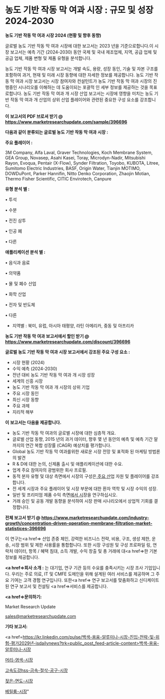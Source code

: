 # 농도 기반 작동 막 여과 시장 : 규모 및 성장 2024-2030

<strong>농도 기반 작동 막 여과 시장 2024 (현황 및 향후 동향)</strong>

글로벌 농도 기반 작동 막 여과 시장에 대한 보고서는 2023 년을 기준으로합니다.이 시장 보고서는 예측 기간 (2024-2030) 동안 국제 및 국내 제조업체, 지역, 공급 업체 및 공급 업체, 제품 변형 및 제품 유형을 분석합니다.

농도 기반 작동 막 여과 시장 보고서는 개발 속도, 용량, 성장 동인, 기술 및 자본 구조를 포함하여 과거, 현재 및 미래 시장 동향에 대한 자세한 정보를 제공합니다. 농도 기반 작동 막 여과 시장 보고서는 시장 참여자와 컨설턴트가 농도 기반 작동 막 여과 시장의 진행중인 시나리오를 이해하는 데 도움이되는 포괄적 인 세부 정보를 제공하는 것을 목표로합니다. 농도 기반 작동 막 여과 개 시장 산업 보고서는 시장에 영향을 미치는 농도 기반 작동 막 여과 개 산업의 상위 산업 플레이어와 관련된 중요한 구성 요소를 강조합니다.



<strong>이 보고서의 PDF 브로셔 받기 @ <a href=https://www.marketresearchupdate.com/sample/396696>https://www.marketresearchupdate.com/sample/396696</a></strong>



<strong>다음과 같이 분류되는 글로벌 농도 기반 작동 막 여과 시장 :</strong>



<strong>주요 플레이어 :</strong>

3M Company, Alfa Laval, Graver Technologies, Koch Membrane System, GEA Group, Novasep, Asahi Kasei, Toray, Microdyn-Nadir, Mitsubishi Rayon, Evoqua, Pentair (X-Flow), Synder Filtration, Toyobo, KUBOTA, Litree, Sumitomo Electric Industries, BASF, Origin Water, Tianjin MOTIMO, DOWDuPont, Parker Hannifin, Nitto Denko Corporation, Zhaojin Motian, Thermo Fisher Scientific, CITIC Envirotech, Canpure



<strong>유형 분석 별 :</strong>

• 투석

• 수분

• 전진 삼투

• 인공 폐

• 다른



<strong>애플리케이션 분석 별 :</strong>

• 음식과 음료

• 의약품

• 물 및 폐수 산업

• 화학 산업

• 전자 및 반도체

• 다른

<ul>
  <li>지역별 : 북미, 유럽, 아시아 태평양, 라틴 아메리카, 중동 및 아프리카</li>
</ul>


<strong>농도 기반 작동 막 여과 보고서에서 할인 받기 @ <a href=https://www.marketresearchupdate.com/discount/396696>https://www.marketresearchupdate.com/discount/396696</a></strong>



<strong>글로벌 농도 기반 작동 막 여과 시장 보고서에서 강조된 주요 구성 요소 :</strong>
<ul>
  <li>시장 현황 (2024)</li>
  <li>수익 예측 (2024-2030)</li>
  <li>전년 대비 농도 기반 작동 막 여과 개 시장 성장</li>
  <li>세계의 신흥 시장</li>
  <li>농도 기반 작동 막 여과 개 시장의 상위 기업</li>
  <li>주요 시장 동인</li>
  <li>최신 시장 동향</li>
  <li>주요 과제</li>
  <li>지리적 해부</li>
</ul>


<strong>이 보고서는 다음을 제공합니다.</strong>
<ul>
  <li>농도 기반 작동 막 여과의 글로벌 시장에 대한 심층적 개요.</li>
  <li>글로벌 산업 동향, 2015 년의 과거 데이터, 향후 몇 년 동안의 예측 및 예측 기간 말까지의 연간 복합 성장률 (CAGR) 예상치를 평가합니다.</li>
  <li>Global 농도 기반 작동 막 여과를위한 새로운 시장 전망 및 표적화 된 마케팅 방법론의 발견</li>
  <li>R &amp; D에 대한 논의, 신제품 출시 및 애플리케이션에 대한 수요.</li>
  <li>업계 주요 참여자의 광범위한 회사 프로필.</li>
  <li>동적 분자 유형 및 대상 측면에서 시장의 구성은<a href=> 주요 산</a>업 자원 및 플레이어를 강조합니다.</li>
  <li>전 세계 시장과 주요 플레이어 및 시장 부문에 대한 환자 역학 및 시장 수익의 성장.</li>
  <li>일반 및 프리미엄 제품 수익 측면<a href=>에서 시</a>장을 연구하십시오.</li>
  <li>거래 승인 및 공동 개발 동향을 분석하여 시장 판매 시나리오에서 상업적 기회를 결정합니다.</li>
</ul>



<strong>전체 보고서 받기 @ <a href=https://www.marketresearchupdate.com/industry-growth/concentration-driven-operation-membrane-filtration-market-statistices-396696>https://www.marketresearchupdate.com/industry-growth/concentration-driven-operation-membrane-filtration-market-statistices-396696</a></strong>

이 연구는<a href=> 산업 존중</a> 체인, 강력한 비즈니스 전략, 비용, 구조, 생성 제한, 운송, 시장 범위 및 제한 사용률을 통합합니다. 또한 시장 구성원 및 구성 프로파일 링, 연락처 데이터, 항목 / 혜택 침대, 소득 개발, 수익 창출 및 총 거래에 대<a href=>한 기본 </a>정보를 제공합니다.



<strong><a href=>회사 소</a>개 :</strong>
는 대기업, 연구 기관 등의 수요를 충족시키는 시장 조사 기업입니다. 우리는 주로 의료, IT 및 CMFE 도메인을 위해 설계된 여러 서비스를 제공하며 그 주요 기여는 고객 경험 연구입니다. 또한<a href=> 연구 보</a>고서를 맞춤화하고 신디케이트 된 연구 보고서 및 컨설팅 <a href=>서비스</a>를 제공합니다.



<strong><a href=>문의하기:</a></strong>

Market Research Update

sales@marketresearchupdate.com



<strong>기타 보고서:</strong>

<a href=https://kr.linkedin.com/pulse/백색-용융-알루미나-시장-진입-전략-및-위험-평가2029년-isdailynews?trk=public_post_feed-article-content>백색-용융-알루미나-시장</a>

<a href=https://www.linkedin.com/pulse/머리-염색-시장-동향-및-성장-전망-consumer-connection-chronicles-24-/>머리-염색-시장</a>

<a href=https://www.linkedin.com/pulse/고속도강hss-금속-절삭-공구-시장-현재-및-미래-성장-2029-eh64f/>고속도강hss-금속-절삭-공구-시장</a>

<a href=https://www.linkedin.com/pulse/젖은-면도-시장-세분화-연구-및-목표-고객2029년-market-matrix-musings-analysis-svptf/>젖은-면도-시장</a>

<a href=https://www.linkedin.com/pulse/베릴륨-시장-동향-및-성장-전망-survey-spotlight-pro-24-analysis-mo3qc/>베릴륨-시장</a>"
